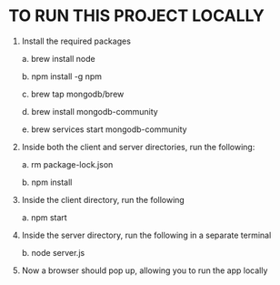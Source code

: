 # TO RUN THIS PROJECT LOCALLY

1. Install the required packages
   
   a. brew install node
   
   b. npm install -g npm
   
   c. brew tap mongodb/brew
    
    d. brew install mongodb-community
    
    e. brew services start mongodb-community
    
    
2. Inside both the client and server directories, run the following:

    a. rm package-lock.json
    
    b. npm install
    
3. Inside the client directory, run the following

    a. npm start
    
4. Inside the server directory, run the following in a separate terminal

    b. node server.js
    
5. Now a browser should pop up, allowing you to run the app locally
